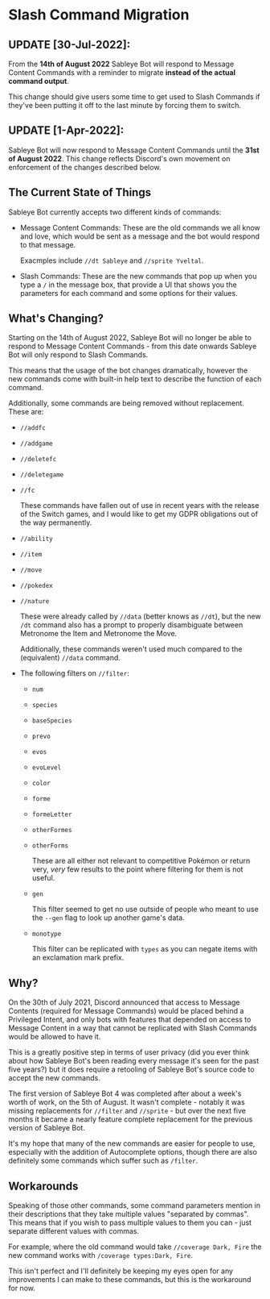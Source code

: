 # Slash Command Migration

## UPDATE [30-Jul-2022]:

From the **14th of August 2022** Sableye Bot will respond to Message Content
Commands with a reminder to migrate **instead of the actual command output**.

This change should give users some time to get used to Slash Commands if they've
been putting it off to the last minute by forcing them to switch.

## UPDATE [1-Apr-2022]:

Sableye Bot will now respond to Message Content Commands until the
**31st of August 2022**.  This change reflects Discord's own movement on
enforcement of the changes described below.

## The Current State of Things

Sableye Bot currently accepts two different kinds of commands:

- Message Content Commands: These are the old commands we all know and love,
    which would be sent as a message and the bot would respond to that message.

    Exacmples include `//dt Sableye` and `//sprite Yveltal`.

- Slash Commands: These are the new commands that pop up when you type a `/`
    in the message box, that provide a UI that shows you the parameters for
    each command and some options for their values.

## What's Changing?

Starting on the 14th of August 2022, Sableye Bot will no longer be able to
respond to Message Content Commands - from this date onwards Sableye Bot will
only respond to Slash Commands.

This means that the usage of the bot changes dramatically, however the new
commands come with built-in help text to describe the function of each command.

Additionally, some commands are being removed without replacement. These are:

- `//addfc`
- `//addgame`
- `//deletefc`
- `//deletegame`
- `//fc`

    These commands have fallen out of use in recent years with the release of
    the Switch games, and I would like to get my GDPR obligations out of the way
    permanently.

- `//ability`
- `//item`
- `//move`
- `//pokedex`
- `//nature`

    These were already called by `//data` (better knows as `//dt`), but the
    new `/dt` command also has a prompt to properly disambiguate between
    Metronome the Item and Metronome the Move.

    Additionally, these commands weren't used much compared to the
    (equivalent) `//data` command.

- The following filters on `//filter`:
    - `num`
    - `species`
    - `baseSpecies`
    - `prevo`
    - `evos`
    - `evoLevel`
    - `color`
    - `forme`
    - `formeLetter`
    - `otherFormes`
    - `otherForms`

      These are all either not relevant to competitive Pokémon or return very,
      *very* few results to the point where filtering for them is not useful.

    - `gen`

      This filter seemed to get no use outside of people who meant to use the
      `--gen` flag to look up another game's data.

    - `monotype`

      This filter can be replicated with `types` as you can negate items with
      an exclamation mark prefix.

## Why?

On the 30th of July 2021, Discord announced that access to Message Contents
(required for Message Commands) would be placed behind a Privileged Intent,
and only bots with features that depended on access to Message Content in a
way that cannot be replicated with Slash Commands would be allowed to have
it.

This is a greatly positive step in terms of user privacy (did you ever think
about how Sableye Bot's been reading every message it's seen for the past
five years?) but it does require a retooling of Sableye Bot's source code to
accept the new commands.

The first version of Sableye Bot 4 was completed after about a week's worth
of work, on the 5th of August.  It wasn't complete - notably it was missing
replacements for `//filter` and `//sprite` - but over the next five months
it became a nearly feature complete replacement for the previous version of
Sableye Bot.

It's my hope that many of the new commands are easier for people to use,
especially with the addition of Autocomplete options, though there are also
definitely some commands which suffer such as `/filter`.

## Workarounds

Speaking of those other commands, some command parameters mention in
their descriptions that they take multiple values "separated by commas".
This means that if you wish to pass multiple values to them you can -
just separate different values with commas.

For example, where the old command would take `//coverage Dark, Fire`
the new command works with `/coverage types:Dark, Fire`.

This isn't perfect and I'll definitely be keeping my eyes open for any
improvements I can make to these commands, but this is the workaround
for now.

[hatemail]: https://github.com/Stalruth/SableyeBot4/issues/new

